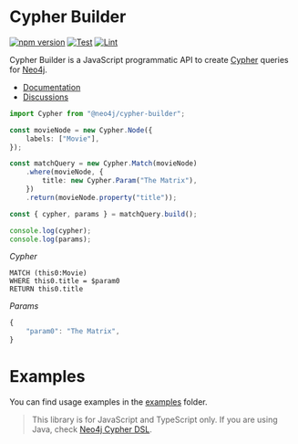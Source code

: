 # Cypher Builder

[![npm version](https://badge.fury.io/js/@neo4j%2Fcypher-builder.svg)](https://www.npmjs.com/package/@neo4j/cypher-builder)
[![Test](https://github.com/neo4j/cypher-builder/actions/workflows/test.yml/badge.svg)](https://github.com/neo4j/cypher-builder/actions/workflows/test.yml)
[![Lint](https://github.com/neo4j/cypher-builder/actions/workflows/lint.yml/badge.svg)](https://github.com/neo4j/cypher-builder/actions/workflows/lint.yml)

Cypher Builder is a JavaScript programmatic API to create [Cypher](https://neo4j.com/docs/cypher-manual/current/) queries for [Neo4j](https://neo4j.com/).

-   [Documentation](https://neo4j.github.io/cypher-builder/cypher-builder/current/)
-   [Discussions](https://github.com/neo4j/cypher-builder/discussions)

```typescript
import Cypher from "@neo4j/cypher-builder";

const movieNode = new Cypher.Node({
    labels: ["Movie"],
});

const matchQuery = new Cypher.Match(movieNode)
    .where(movieNode, {
        title: new Cypher.Param("The Matrix"),
    })
    .return(movieNode.property("title"));

const { cypher, params } = matchQuery.build();

console.log(cypher);
console.log(params);
```

_Cypher_

```cypher
MATCH (this0:Movie)
WHERE this0.title = $param0
RETURN this0.title
```

_Params_

```typescript
{
    "param0": "The Matrix",
}
```

# Examples

You can find usage examples in the [examples](https://github.com/neo4j/cypher-builder/tree/main/examples) folder.

> This library is for JavaScript and TypeScript only. If you are using Java, check [Neo4j Cypher DSL](https://neo4j-contrib.github.io/cypher-dsl).

